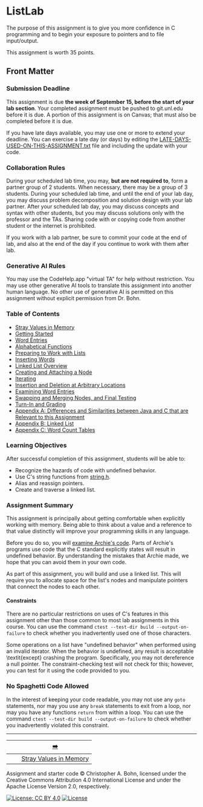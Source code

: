 # ListLab

The purpose of this assignment is to give you more confidence in C programming and to begin your exposure to pointers and to file input/output.

This assignment is worth 35 points.

## Front Matter

### Submission Deadline

This assignment is due **the week of September 15, before the start of your lab section**.
Your completed assignment must be pushed to git.unl.edu before it is due.
A portion of this assignment is on Canvas; that must also be completed before it is due.

If you have late days available, you may use one or more to extend your deadline.
You can exercise a late day (or days) by editing the [LATE-DAYS-USED-ON-THIS-ASSIGNMENT.txt](LATE-DAYS-USED-ON-THIS-ASSIGNMENT.txt) file and including the update with your code.

### Collaboration Rules

During your scheduled lab time, you may, **but are not required to**, form a partner group of 2 students.
When necessary, there may be a group of 3 students.
During your scheduled lab time, and until the end of your lab day, you may discuss problem decomposition and solution design with your lab partner.
After your scheduled lab day, you may discuss concepts and syntax with other students, but you may discuss solutions only with the professor and the TAs.
Sharing code with or copying code from another student or the internet is prohibited.

If you work with a lab partner, be sure to commit your code at the end of lab, and also at the end of the day if you continue to work with them after lab.

### Generative AI Rules

You may use the CodeHelp.app "virtual TA" for help without restriction.
You may use other generative AI tools to translate this assignment into another human language.
No other use of generative AI is permitted on this assignment without explicit permission from Dr. Bohn.

### Table of Contents

- [Stray Values in Memory](doc/01-stray-values-in-memory.md)
- [Getting Started](doc/02-getting-started.md)
- [Word Entries](doc/03-word-entries.md)
- [Alphabetical Functions](doc/04-alphabetical-functions.md)
- [Preparing to Work with Lists](doc/05-preparing-to-work-with-lists.md)
- [Inserting Words](doc/06-inserting-words.md)
- [Linked List Overview](doc/07-linked-list-overview.md)
- [Creating and Attaching a Node](doc/08-create-and-attach-node.md)
- [Iterating](doc/09-iterating.md)
- [Insertion and Deletion at Arbitrary Locations](doc/10-insert-delete-node.md)
- [Examining Word Entries](doc/11-examine-word-entries.md)
- [Swapping and Merging Nodes, and Final Testing](doc/12-swap-merge-nodes.md)
- [Turn-In and Grading](doc/13-grading.md)
- [Appendix A: Differences and Similarities between Java and C that are Relevant to this Assignment](doc/AA-JavaVsC.md)
- [Appendix B: Linked List](doc/BB-data-structure.md)
- [Appendix C: Word Count Tables](doc/CC-word-tables.md)

### Learning Objectives

After successful completion of this assignment, students will be able to:
- Recognize the hazards of code with undefined behavior.
- Use C's string functions from [string.h](https://unl.grlcontent.com/compeng2e/page/appendixc#c16).
- Alias and reassign pointers.
- Create and traverse a linked list.

### Assignment Summary

This assignment is principally about getting comfortable when explicitly working with memory.
Being able to think about a value and a reference to that value distinctly will improve your programming skills in any language.

Before you do so, you will [examine Archie's code](doc/01-stray-values-in-memory.md).
Parts of Archie's programs use code that the C standard explicitly states will result in undefined behavior.
By understanding the mistakes that Archie made, we hope that you can avoid them in your own code.

As part of this assignment, you will build and use a linked list.
This will require you to allocate space for the list's nodes and manipulate pointers that connect the nodes to each other.

#### Constraints

There are no particular restrictions on uses of C's features in this assignment other than those common to most lab assignments in this course.
You can use the command `ctest --test-dir build --output-on-failure` to check whether you inadvertently used one of those characters.

Some operations on a list have "undefined behavior" when performed using an invalid iterator.
When the behavior is undefined, any result is acceptable \textit{except} crashing the program.
Specifically, you may not dereference a null pointer.
The constraint-checking test will not check for this; however, you can test for it using the code provided to you.

### No Spaghetti Code Allowed

In the interest of keeping your code readable, you may not use any `goto` statements,
nor may you use any `break` statements to exit from a loop,
nor may you have any functions `return` from within a loop.
You can use the command `ctest --test-dir build --output-on-failure` to check whether you inadvertently violated this constraint.

---

|                 |                              |           [➡️](doc/01-stray-values-in-memory.md)           |
|:---------------:|:----------------------------:|:----------------------------------------------------------:|
|                 |                              | [Stray Values in Memory](doc/01-stray-values-in-memory.md) |

Assignment and starter code © Christopher A. Bohn,
licensed under the Creative Commons Attribution 4.0 International License
and under the Apache License Version 2.0, respectively.

<!-- [![License: CC BY 4.0](https://licensebuttons.net/l/by/4.0/80x15.png)](https://creativecommons.org/licenses/by/4.0/) -->
[![License: CC BY 4.0](https://img.shields.io/badge/License-CC_BY_4.0-lightgrey.svg)](https://creativecommons.org/licenses/by/4.0/)
[![License](https://img.shields.io/badge/License-Apache_2.0-blue.svg)](https://opensource.org/licenses/Apache-2.0)

